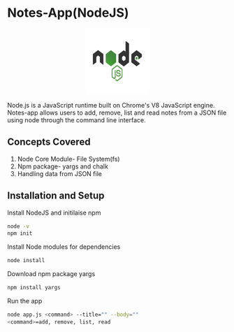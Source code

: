 # Notes-App(NodeJS)
<p align="center">
  <img src="images/nodejs-1-logo.png" height=150px width=150px>
</p>
<p> Node.js is a JavaScript runtime built on Chrome's V8 JavaScript engine. Notes-app allows users to add, remove, list and read notes from a JSON file using node through the command line interface.
</p>

<h2> Concepts Covered </h2>
<ol>
  <li> Node Core Module- File System(fs) </li>
  <li> Npm package- yargs and chalk </li>
  <li> Handling data from JSON file </li>
</ol>

## Installation and Setup
Install NodeJS and initilaise npm
```Bash
node -v
npm init
```
Install Node modules for dependencies
```Bash
node install
```
Download npm package yargs
```Bash
npm install yargs
```
Run the app
```Bash
node app.js <command> --title="" --body=""
<command>=add, remove, list, read
```
